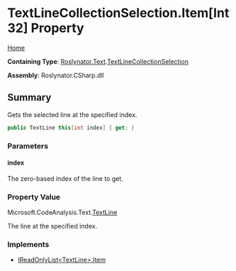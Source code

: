 <a name="_Top"></a>

# TextLineCollectionSelection\.Item\[Int32\] Property

[Home](../../../../README.md#_Top)

**Containing Type**: [Roslynator.Text](../../README.md#_Top)\.[TextLineCollectionSelection](../README.md#_Top)

**Assembly**: Roslynator\.CSharp\.dll

## Summary

Gets the selected line at the specified index\.

```csharp
public TextLine this[int index] { get; }
```

### Parameters

#### index

The zero\-based index of the line to get\. 

### Property Value

Microsoft\.CodeAnalysis\.Text\.[TextLine](https://docs.microsoft.com/en-us/dotnet/api/microsoft.codeanalysis.text.textline)

The line at the specified index\.

### Implements

* [IReadOnlyList\<TextLine>.Item](https://docs.microsoft.com/en-us/dotnet/api/system.collections.generic.ireadonlylist-1.item)
